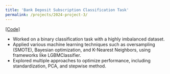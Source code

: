 ```yaml
---
title: 'Bank Deposit Subscription Classification Task'
permalink: /projects/2024-project-3/
---
```



[[Code]](https://github.com/juminsuh/imbalanced-classification-task)
* Worked on a binary classification task with a highly imbalanced dataset.
* Applied various machine learning techniques such as oversampling (SMOTE), Bayesian optimization, and K-Nearest Neighbors, using frameworks like LGBMClassifier.
* Explored multiple approaches to optimize performance, including standardization, PCA, and stepwise method.
